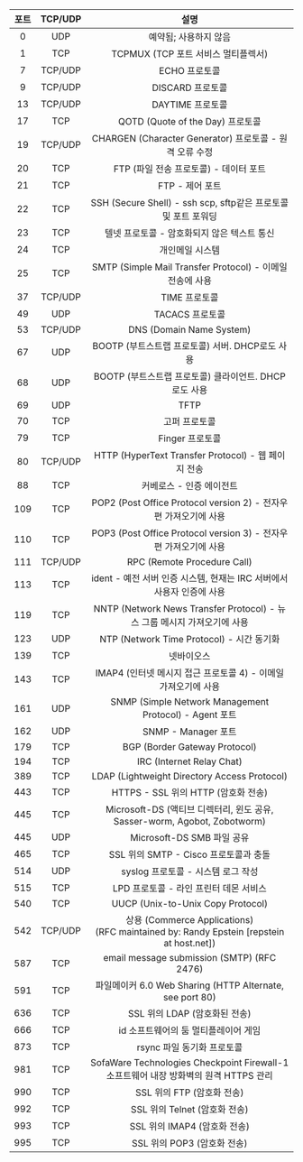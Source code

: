 | 포트		| TCP/UDP	|                                             설명												|
|:----:	|:-------:	|:--------------------------------------------------------------------------------------------:	|
|   0	|   UDP		|                                     예약됨; 사용하지 않음										|
|   1	|   TCP		|                              TCPMUX (TCP 포트 서비스 멀티플렉서)								|
|   7	| TCP/UDP	|                                         ECHO 프로토콜											|
|   9	| TCP/UDP	|                                       DISCARD 프로토콜										|
|  13	| TCP/UDP	|                                       DAYTIME 프로토콜										|
|  17	|   TCP		|                               QOTD (Quote of the Day) 프로토콜								|
|  19	| TCP/UDP	|                    CHARGEN (Character Generator) 프로토콜 - 원격 오류 수정					|
|  20	|   TCP		|                            FTP (파일 전송 프로토콜) - 데이터 포트								|
|  21	|   TCP		|                                        FTP - 제어 포트										|
|  22	|   TCP		|                SSH (Secure Shell) - ssh scp, sftp같은 프로토콜 및 포트 포워딩					|
|  23	|   TCP		|                          텔넷 프로토콜 - 암호화되지 않은 텍스트 통신							|
|  24	|   TCP		|                                        개인메일 시스템										|
|  25	|   TCP		|                   SMTP (Simple Mail Transfer Protocol) - 이메일 전송에 사용					|
|  37	| TCP/UDP	|                                         TIME 프로토콜											|
|  49	|   UDP		|                                        TACACS 프로토콜										|
|  53	| TCP/UDP	|                                   DNS (Domain Name System)									|
|  67	|   UDP		|                        BOOTP (부트스트랩 프로토콜) 서버. DHCP로도 사용						|
|  68	|   UDP		|                     BOOTP (부트스트랩 프로토콜) 클라이언트. DHCP로도 사용						|
|  69	|   UDP		|                                             TFTP												|
|  70	|   TCP		|                                         고퍼 프로토콜											|
|  79	|   TCP		|                                        Finger 프로토콜										|
|  80	| TCP/UDP	|                      HTTP (HyperText Transfer Protocol) - 웹 페이지 전송						|
|  88	|   TCP		|                                   커베로스 - 인증 에이전트									|
|  109	|   TCP		|               POP2 (Post Office Protocol version 2) - 전자우편 가져오기에 사용				|
|  110	|   TCP		|               POP3 (Post Office Protocol version 3) - 전자우편 가져오기에 사용				|
|  111	| TCP/UDP	|                                  RPC (Remote Procedure Call)									|
|  113	|   TCP		|             ident - 예전 서버 인증 시스템, 현재는 IRC 서버에서 사용자 인증에 사용				|
|  119	|   TCP		|           NNTP (Network News Transfer Protocol) - 뉴스 그룹 메시지 가져오기에 사용				|
|  123	|   UDP		|                           NTP (Network Time Protocol) - 시간 동기화							|
|  139	|   TCP		|                                          넷바이오스											|
|  143	|   TCP		|                IMAP4 (인터넷 메시지 접근 프로토콜 4) - 이메일 가져오기에 사용					|
|  161	|   UDP		|                    SNMP (Simple Network Management Protocol) - Agent 포트						|
|  162	|   UDP		|                                      SNMP - Manager 포트										|
|  179	|   TCP		|                                 BGP (Border Gateway Protocol)									|
|  194	|   TCP		|                                   IRC (Internet Relay Chat)									|
|  389	|   TCP		|                         LDAP (Lightweight Directory Access Protocol)							|
|  443	|   TCP		|                              HTTPS - SSL 위의 HTTP (암호화 전송)								|
|  445	|   TCP		|           Microsoft-DS (액티브 디렉터리, 윈도 공유, Sasser-worm, Agobot, Zobotworm)			|
|  445	|   UDP		|                                  Microsoft-DS SMB 파일 공유									|
|  465	|   TCP		|                             SSL 위의 SMTP - Cisco 프로토콜과 충돌								|
|  514	|   UDP		|                              syslog 프로토콜 - 시스템 로그 작성								|
|  515	|   TCP		|                            LPD 프로토콜 - 라인 프린터 데몬 서비스								|
|  540	|   TCP		|                               UUCP (Unix-to-Unix Copy Protocol)								|
|  542	| TCP/UDP	| 상용 (Commerce Applications) <br>(RFC maintained by: Randy Epstein [repstein at host.net])	|
|  587	|   TCP		|                          email message submission (SMTP) (RFC 2476)							|
|  591	|   TCP		|                   파일메이커 6.0 Web Sharing (HTTP Alternate, see port 80)					|
|  636	|   TCP		|                                 SSL 위의 LDAP (암호화된 전송)									|
|  666	|   TCP		|                             id 소프트웨어의 둠 멀티플레이어 게임								|
|  873	|   TCP		|                                  rsync 파일 동기화 프로토콜									|
|  981	|   TCP		|     SofaWare Technologies Checkpoint Firewall-1 소프트웨어 내장 방화벽의 원격 HTTPS 관리			|
|  990	|   TCP		|                                  SSL 위의 FTP (암호화 전송)									|
|  992	|   TCP		|                                 SSL 위의 Telnet (암호화 전송)									|
|  993	|   TCP		|                                 SSL 위의 IMAP4 (암호화 전송)									|
|  995	|   TCP		|                                  SSL 위의 POP3 (암호화 전송)									|
